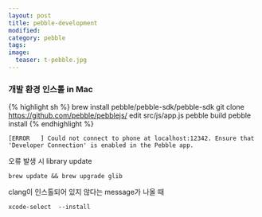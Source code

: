 ```yaml
---
layout: post
title: pebble-development
modified: 
category: pebble
tags: 
image:
  teaser: t-pebble.jpg
---
```


### 개발 환경 인스톨 in Mac

{% highlight sh %}
brew install pebble/pebble-sdk/pebble-sdk
git clone https://github.com/pebble/pebblejs/
edit src/js/app.js
pebble build
pebble install
{% endhighlight %}


```
[ERROR   ] Could not connect to phone at localhost:12342. Ensure that 'Developer Connection' is enabled in the Pebble app.
```

오류 발생 시 library update

```
brew update && brew upgrade glib
```

clang이 인스톨되어 있지 않다는 message가 나올 때
```
xcode-select  --install
```
